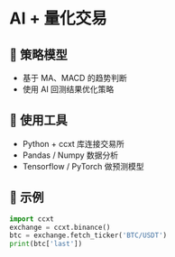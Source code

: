 # AI + 量化交易

## 🤖 策略模型

- 基于 MA、MACD 的趋势判断
- 使用 AI 回测结果优化策略

## 🧩 使用工具

- Python + ccxt 库连接交易所
- Pandas / Numpy 数据分析
- Tensorflow / PyTorch 做预测模型

## 📌 示例

```python
import ccxt
exchange = ccxt.binance()
btc = exchange.fetch_ticker('BTC/USDT')
print(btc['last'])
